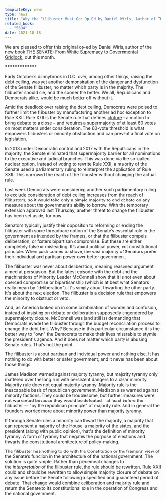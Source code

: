 ```yaml
---
templateKey: news
type: news
title: "Why the Filibuster Must Go: Op-Ed by Daniel Wirls, Author of THE SENATE"
related_book:
  - "5694"
date: 2021-10-18
---
```

We are pleased to offer this original op-ed by Daniel Wirls, author of the new book [THE SENATE: From White Supremacy to Governmental Gridlock,](https://www.upress.virginia.edu/title/5694) out this month. 

**\*\*\*\*\*\*\*\*\*\*\*\****

Early October’s donnybrook in D.C. over, among other things, raising the debt ceiling, was yet another demonstration of the danger and dysfunction of the Senate filibuster, no matter which party is in the majority. The filibuster should die, and the sooner the better. We all, Republicans and Democrats alike, would be much better off without it.

Amid the deadlock over raising the debt ceiling, Democrats were poised to further limit the filibuster by manufacturing another ad hoc exception to Rule XXII. Rule XXII is the Senate rule that defines [cloture](https://www.senate.gov/reference/reference_index_subjects/Cloture_vrd.htm) – a motion to bring debate to a close – and requires a supermajority of at least 60 votes on most matters under consideration. The 60-vote threshold is what empowers filibusters or minority obstruction and can prevent a final vote on legislation.

In 2013 under Democratic control and 2017 with the Republicans in the majority, the Senate eliminated that supermajority barrier for all nominations to the executive and judicial branches. This was done via the so-called nuclear option. Instead of voting to rewrite Rule XXII, a majority of the Senate used a parliamentary ruling to reinterpret the application of Rule XXII. This narrowed the reach of the filibuster without changing the actual rule.

Last week Democrats were considering another such parliamentary ruling to exclude consideration of debt ceiling increases from the reach of filibusters; so it would take only a simple majority to end debate on any measure about the government’s ability to borrow. With the temporary extension approved last Thursday, another threat to change the filibuster has been set aside, for now.

Senators typically justify their opposition to reforming or ending the filibuster with some threadbare notion of the Senate’s essential role in the government as intended by the framers, or that the filibuster compels deliberation, or fosters bipartisan compromise. But these are either completely false or misleading. It’s about political power, not constitutional principle. When push comes to shove, the vast majority of Senators prefer their individual and partisan power over better government.

The filibuster was never about deliberation, meaning reasoned argument aimed at persuasion. But the latest episode with the debt and the machinations of Minority Leader McConnell show that it is not even about coerced compromise or bipartisanship (which is at best what Senators really mean by "deliberation"). It's simply about thwarting the other party. It's about the next election. The filibuster is a decision rule that empowers the minority to obstruct or veto.

And, as America looked on in some combination of wonder and confusion, instead of insisting on debate or deliberation supposedly engendered by supermajority cloture, McConnell was (and still is) demanding that Democrats evade the filibuster through the budget reconciliation process to change the debt limit. Why? Because in this particular circumstance it is the better way to "own" the Democrats to make their lives miserable to stymie the president's agenda. And it does not matter which party is abusing Senate rules. That’s not the point.

The filibuster is about partisan and individual power and nothing else. It has nothing to do with better or safer government; and it never has been about those things.

James Madison warned against majority tyranny, but majority tyranny only mattered over the long run with persistent dangers to a clear minority. Majority rule does not equal majority tyranny. Majority rule is the inescapable basis of republican government. Madison also warned against minority factions. They could be troublesome, but further measures were not warranted because they would be defeated – at least before the filibuster -- "by the republican principle" of majority rule. And in general the founders worried more about minority power than majority tyranny.

If through Senate rules a minority can thwart the majority, a majority that can represent a majority of the House, a majority of the states, and the president (along with public opinion), that's the definition of minority tyranny. A form of tyranny that negates the purpose of elections and thwarts the constitutional architecture of policy-making.

The filibuster has nothing to do with the Constitution or the framers’ view of the Senate’s function in the architecture of the national government. The solution is quite simple. Rather than piecemeal changes to the *interpretation* of the filibuster rule, the rule should be rewritten. Rule XXII could and should be rewritten to allow simple majority closure of debate on any issue before the Senate following a specified and guaranteed period of debate. That change would combine deliberation and majority rule and return the Senate to its constitutional role in the operation of Congress and the national government.